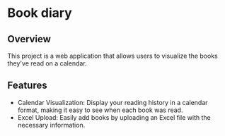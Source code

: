 # Book diary

## Overview
This project is a web application that allows users to visualize the books they've read on a calendar.

## Features
- Calendar Visualization: Display your reading history in a calendar format, making it easy to see when each book was read.
- Excel Upload: Easily add books by uploading an Excel file with the necessary information.
